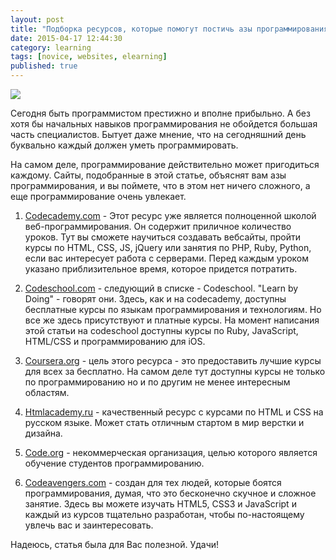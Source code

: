 ```yaml
---
layout: post
title: "Подборка ресурсов, которые помогут постичь азы программирования"
date: 2015-04-17 12:44:30
category: learning
tags: [novice, websites, elearning]
published: true
---
```

<img src="https://theasder.github.io/img/elearning.jpg" class="img-responsive" /><br />

Сегодня быть программистом престижно и вполне прибыльно. А без хотя бы начальных навыков программирования не обойдется большая часть специалистов. Бытует даже мнение, что на сегодняшний день буквально каждый должен уметь программировать.

На самом деле, программирование действительно может пригодиться каждому. Сайты, подобранные в этой статье, объяснят вам азы программирования, и вы поймете, что в этом нет ничего сложного, а еще программирование очень увлекает.

1. [Codecademy.com](http://www.codecademy.com/) - Этот ресурс уже является полноценной школой веб-программирования. Он содержит приличное количество уроков. Тут вы сможете научиться создавать вебсайты, пройти курсы по HTML, CSS, JS, jQuery или занятия по PHP, Ruby, Python, если вас интересует работа с серверами. Перед каждым уроком указано приблизительное время, которое придется потратить.

2. [Codeschool.com](https://www.codeschool.com/) - следующий в списке - Codeschool. "Learn by Doing" - говорят они. Здесь, как и нa codecademy, доступны бесплатные курсы по языкам программирования и технологиям. Но все же здесь присутствуют и платные курсы. На момент написания этой статьи на codeschool доступны курсы по Ruby, JavaScript, HTML/CSS и программированию для iOS.

4. [Coursera.org](https://www.coursera.org/) - цель этого ресурса - это предоставить лучшие курсы для всех за бесплатно. На самом деле тут доступны курсы не только по программированию но и по другим не менее интересным областям.

5. [Htmlacademy.ru](https://htmlacademy.ru/) - качественный ресурс с курсами по HTML и CSS на русском языке. Может стать отличным стартом в мир верстки и дизайна.

6. [Code.org](http://code.org/) - некоммерческая организация, целью которого является обучение студентов программированию.

7. [Codeavengers.com](http://www.codeavengers.com/) - создан для тех людей, которые боятся программирования, думая, что это бесконечно скучное и сложное занятие. Здесь вы можете изучать HTML5, CSS3 и JavaScript и каждый из курсов тщательно разработан, чтобы по-настоящему увлечь вас и заинтересовать.

Надеюсь, статья была для Вас полезной. Удачи!
